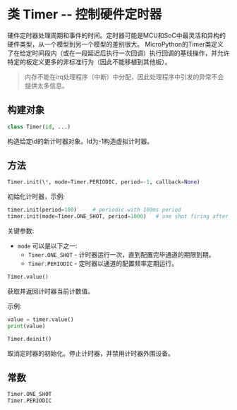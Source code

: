 类 Timer -- 控制硬件定时器
======================================

硬件定时器处理周期和事件的时间。定时器可能是MCU和SoC中最灵活和异构的硬件类型，从一个模型到另一个模型的差别很大。
MicroPython的Timer类定义了在给定时间段内（或在一段延迟后执行一次回调）执行回调的基线操作，并允许特定的板定义更多的非标准行为（因此不能移植到其他板）。

> 内存不能在irq处理程序（中断）中分配，因此处理程序中引发的异常不会提供太多信息。

构建对象
------------

```python
class Timer(id, ...)
```

构造给定id的新计时器对象。Id为-1构造虚拟计时器。

方法
-------

```python
Timer.init(\*, mode=Timer.PERIODIC, period=-1, callback=None)
```

初始化计时器，示例:

```python
timer.init(period=100)     # periodic with 100ms period
timer.init(mode=Timer.ONE_SHOT, period=1000)   # one shot firing after 1000ms
```

关键参数:

- ``mode`` 可以是以下之一:
  - ``Timer.ONE_SHOT`` - 计时器运行一次，直到配置完毕通道的期限到期。
  - ``Timer.PERIODIC`` - 定时器以通道的配置频率定期运行。

```python
Timer.value()
```

获取并返回计时器当前计数值。 

示例:

```python
value = timer.value()
print(value)
```

```python
Timer.deinit()
```

取消定时器的初始化。停止计时器，并禁用计时器外围设备。

常数
---------

```python
Timer.ONE_SHOT
Timer.PERIODIC
```
